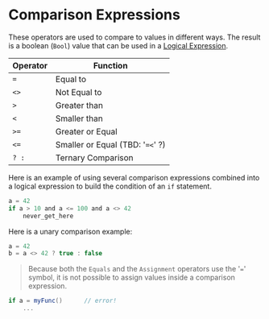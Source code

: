 # Comparison Expressions

These operators are used to compare to values in different ways. The result is a boolean (`Bool`) value that can be used in a [Logical Expression](logical.md).

| Operator | Function
|-------|------
| `=` | Equal to
| `<>` | Not Equal to
| `>` | Greater than
| `<` | Smaller than
| `>=` | Greater or Equal
| `<=` | Smaller or Equal (TBD: '`=<`' ?)
| `? :` | Ternary Comparison

Here is an example of using several comparison expressions combined into a logical expression to build the condition of an `if` statement.

```C#
a = 42
if a > 10 and a <= 100 and a <> 42
    never_get_here
```

Here is a unary comparison example:

```C#
a = 42
b = a <> 42 ? true : false
```

> Because both the `Equals` and the `Assignment` operators use the '`=`' symbol, it is not possible to assign values inside a comparison expression.

```C#
if a = myFunc()      // error!
    ...
```
